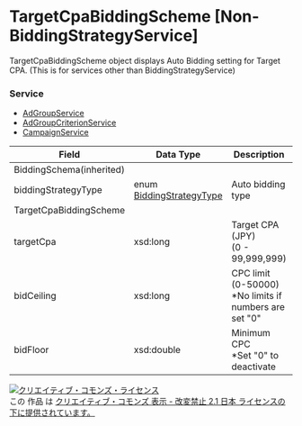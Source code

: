 # TargetCpaBiddingScheme [Non-BiddingStrategyService]
TargetCpaBiddingScheme object displays Auto Bidding setting for Target CPA. (This is for services other than BiddingStrategyService)
### Service
+ [AdGroupService](../services/AdGroupService.md)
+ [AdGroupCriterionService](../services/AdGroupCriterionService.md)
+ [CampaignService](../services/CampaignService.md)

| Field | Data Type | Description | ADD | SET | REMOVE | 
|---|---|---|---|---|---|
| BiddingSchema(inherited)||||||
| biddingStrategyType| enum <a href="../data/BiddingStrategyType.md">BiddingStrategyType</a>| Auto bidding type| ─| ─| ─ |
| TargetCpaBiddingScheme||||||
| targetCpa| xsd:long| Target CPA (JPY) <br>(0 - 99,999,999)| ─| ─| ─ |
| bidCeiling| xsd:long| CPC limit (0-50000) <br>*No limits if numbers are set "0"| ─| ─| ─ |
| bidFloor| xsd:double| Minimum CPC <br>*Set "0" to deactivate| ─| ─| ─ |
<a rel="license" href="http://creativecommons.org/licenses/by-nd/2.1/jp/"><img alt="クリエイティブ・コモンズ・ライセンス" style="border-width:0" src="https://i.creativecommons.org/l/by-nd/2.1/jp/88x31.png" /></a><br />この 作品 は <a rel="license" href="http://creativecommons.org/licenses/by-nd/2.1/jp/">クリエイティブ・コモンズ 表示 - 改変禁止 2.1 日本 ライセンスの下に提供されています。</a>
